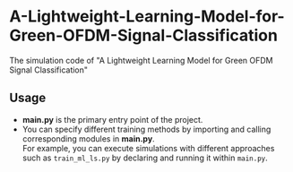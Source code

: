 # A-Lightweight-Learning-Model-for-Green-OFDM-Signal-Classification
The simulation code of "A Lightweight Learning Model for Green OFDM  Signal Classification"
## Usage

- **main.py** is the primary entry point of the project.  
- You can specify different training methods by importing and calling corresponding modules in **main.py**.  
  For example, you can execute simulations with different approaches such as `train_ml_ls.py` by declaring and running it within `main.py`.
